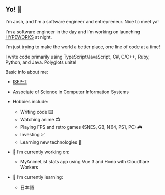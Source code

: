 ## Yo! 👋

I'm Josh, and I'm a software engineer and entrepreneur. Nice to meet ya!

I'm a software engineer in the day and I'm working on launching [HYPEWORKS](https://github.com/HYPEWORKS) at night.

I'm just trying to make the world a better place, one line of code at a time!

I write code primarily using TypeScript/JavaScript, C#, C/C++, Ruby, Python, and Java. Polyglots unite!

Basic info about me:

 - [ISFP-T](https://www.16personalities.com/isfp-personality)
 - Associate of Science in Computer Information Systems
 - Hobbies include:
   * Writing code ⌨️
   * Watching anime 📺
   * Playing FPS and retro games (SNES, GB, N64, PS1, PC) 🎮
   * Investing 💹
   * Learning new technologies 🧠

- 🔭 I’m currently working on:
  * MyAnimeList stats app using Vue 3 and Hono with Cloudflare Workers
  <!-- * Productivity software powered by AI using Next.js and Cloudflare Pages
  * and a bunch of other cool stuff!
  * A social network, [@oshiete](https://github.com/oshiete)
  * Several game concepts. Some using C++ with SDL2, C# using FNA, and some using TypeScript and WebGL. -->
- 🌱 I’m currently learning:
  * 日本語

<!--
**YoCodingJosh/YoCodingJosh** is a ✨ _special_ ✨ repository because its `README.md` (this file) appears on your GitHub profile.

Here are some ideas to get you started:

- 🔭 I’m currently working on ...
- 🌱 I’m currently learning ...
- 👯 I’m looking to collaborate on ...
- 🤔 I’m looking for help with ...
- 💬 Ask me about ...
- 📫 How to reach me: ...
- 😄 Pronouns: ...
- ⚡ Fun fact: ...
-->
